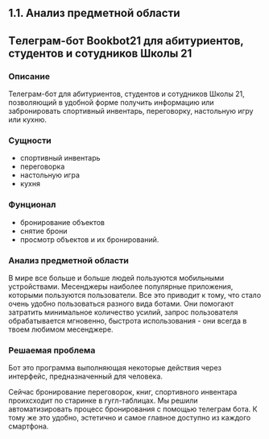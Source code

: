 ## 1.1. Анализ предметной области

## Tелеграм-бот Bookbot21 для абитуриентов, студентов и сотудников Школы 21

### Описание
Телеграм-бот для абитуриентов, студентов и сотудников Школы 21, позволяющий в удобной форме получить информацию или забронировать спортивный инвентарь, переговорку, настольную игру или кухню.

###  Сущности
- спортивный инвентарь
- переговорка
- настольную игра
- кухня


### Фунционал
- бронирование объектов
- снятие брони
- просмотр объектов и их бронирований.


### Анализ предметной области
В мире все больше и больше людей пользуются мобильными устройствами. Месенджеры наиболее популярные приложения, которыми пользуются пользователи. Все это приводит к тому, что стало очень удобно пользоваться разного вида ботами. Они помогают затратить минимальное количество усилий, запрос пользователя обрабатывается мгновенно, быстрота использования - они всегда в твоем любимом месенджере.


### Решаемая проблема
Бот это программа выполняющая некоторые действия через интерфейс, предназначенный для человека.

Сейчас бронирование переговорок, книг, спортивного инвентара проихсходит по старинке в гугл-таблицах. Мы решили автоматизировать процесс бронирования с помощью телеграм бота. К тому же это удобно, эстетично и самое главное доступно из каждого смартфона.
